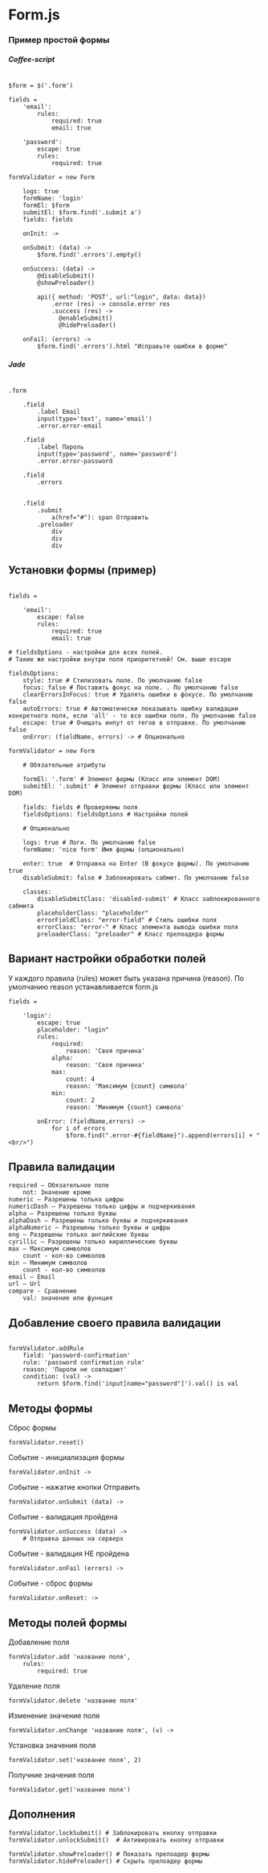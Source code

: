 # Form.js

### Пример простой формы

##### Coffee-script

``` 

$form = $('.form')

fields = 
	'email':
		rules:
			required: true
			email: true

	'password':
		escape: true
		rules:
			required: true

formValidator = new Form

	logs: true
	formName: 'login'
	formEl: $form
	submitEl: $form.find('.submit a')
	fields: fields
	
	onInit: ->
	
	onSubmit: (data) ->
		$form.find('.errors').empty()
		
	onSuccess: (data) ->
		@disableSubmit()
		@showPreloader()

		api({ method: 'POST', url:"login", data: data})
			.error (res) -> console.error res
			.success (res) ->
			  @enableSubmit()
			  @hidePreloader()
	
	onFail: (errors) ->
		$form.find('.errors').html "Исправьте ошибки в форме"

```

##### Jade

```

.form

	.field
		.label Email
		input(type='text', name='email')
		.error.error-email

	.field
		.label Пароль
		input(type='password', name='password')
		.error.error-password

	.field
		.errors


	.field
		.submit
			a(href="#"): span Отправить
		.preloader
			div
			div
			div

```

## Установки формы (пример)

```

fields = 

	'email':
		escape: false 
		rules:
			required: true
			email: true

# fieldsOptions - настройки для всех полей.
# Такие же настройки внутри поля приоритетней! См. выше escape

fieldsOptions:
	style: true # Cтилизовать поле. По умолчанию false
	focus: false # Поставить фокус на поле. . По умолчанию false
	clearErrorsInFocus: true # Удалять ошибки в фокусе. По умолчанию false
	autoErrors: true # Автоматически показывать ошибку валидации конкретного поля, если 'all' - то все ошибки поля. По умолчанию false
	escape: true # Очищать инпут от тегов в отправке. По умолчанию false
	onError: (fieldName, errors) -> # Опционально

formValidator = new Form
	
	# Обязательные атрибуты

	formEl: '.form' # Элемент формы (Класс или элемент DOM)
	submitEl: '.submit' # Элемент отправки формы (Класс или элемент DOM)
	
	fields: fields # Проверяемы поля
	fieldsOptions: fieldsOptions # Настройки полей

 	# Опционально

 	logs: true # Логи. По умолчанию false
	formName: 'nice form' Имя формы (опционально)

	enter: true  # Отправка на Enter (В фокусе формы). По умолчанию true
	disableSubmit: false # Заблокировать сабмит. По умолчанию false

	classes:
		disableSubmitClass: 'disabled-submit' # Класс заблокированного сабмита
		placeholderClass: "placeholder"
		errorFieldClass: "error-field" # Стиль ошибки поля
		errorClass: "error-" # Класс элемента вывода ошибки поля
		preloaderClass: "preloader" # Класс прелоадера формы

```
## Вариант настройки обработки полей

У каждого правила (rules) может быть указана причина (reason).
По умолчанию reason устанавливается form.js

```
fields = 

	'login':
		escape: true
		placeholder: "login"
		rules:
			required:
				reason: 'Своя причина'
			alpha:
				reason: 'Своя причина'
			max:
				count: 4
				reason: 'Максимум {count} символа'
			min:
				count: 2
				reason: 'Минимум {count} символа'

		onError: (fieldName,errors) ->
			for i of errors
				$form.find(".error-#{fieldName}").append(errors[i] + "<br/>")

```
				
## Правила валидации

```
required — Обязательное поле
	not: Значение кроме
numeric — Разрешены только цифры
numericDash — Разрешены только цифры и подчеркивания
alpha — Разрешены только буквы
alphaDash — Разрешены только буквы и подчеркивания
alphaNumeric — Разрешены только буквы и цифры
eng — Разрешены только английские буквы
cyrillic — Разрешены только кириллические буквы
max — Максимум символов
	count - кол-во символов
min — Минимум символов
	count - кол-во символов
email — Email
url — Url
compare - Сравнение
	val: значение или функция
```
	
	
## Добавление своего правила валидации

```

formValidator.addRule 
	field: 'password-confirmation'
	rule: 'password confirmation rule'
	reason: 'Пароли не совпадают'
	condition: (val) ->
		return $form.find('input[name="password"]').val() is val

```
	
## Методы формы

Сброс формы
```
formValidator.reset()
```

Событие - инициализация формы
```
formValidator.onInit ->
```

Событие - нажатие кнопки Отправить
```
formValidator.onSubmit (data) ->
```

Событие - валидация пройдена 
```
formValidator.onSuccess (data) ->
 	# Отправка данных на серверх 
```

Событие - валидация НЕ пройдена 
```
formValidator.onFail (errors) ->
```

Событие - сброс формы
```
formValidator.onReset: ->
```

## Методы полей формы

Добавление поля
```
formValidator.add 'название поля',
	rules:
		required: true

```

Удаление поля
```
formValidator.delete 'название поля'

```

Изменение значение поля
```
formValidator.onChange 'название поля', (v) ->
```

Установка значения поля
```
formValidator.set('название поля', 2)
```

Получние значения поля
```
formValidator.get('название поля')
```


## Дополнения

```
formValidator.lockSubmit() # Заблокировать кнопку отправки
formValidator.unlockSubmit()  # Активировать кнопку отправки

formValidator.showPreloader() # Показать прелоадер формы
formValidator.hidePreloader() # Скрыть прелоадер формы
```
